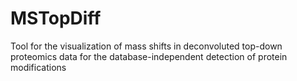 # MSTopDiff
Tool for the visualization of mass shifts in deconvoluted top-down proteomics data for the database-independent detection of protein modifications
